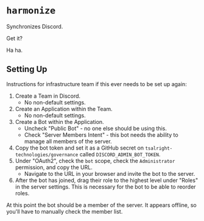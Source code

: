 # `harmonize`

Synchronizes Discord.

Get it?

Ha ha.

## Setting Up

Instructions for infrastructure team if this ever needs to be set up again:

1. Create a Team in Discord.
    * No non-default settings.
1. Create an Application within the Team.
    * No non-default settings.
1. Create a Bot within the Application.
    * Uncheck "Public Bot" - no one else should be using this.
    * Check "Server Members Intent" - this bot needs the ability to manage all
      members of the server.
1. Copy the bot token and set it as a GitHub secret on `tsalright-technologies/governance`
   called `DISCORD_ADMIN_BOT_TOKEN`.
1. Under "OAuth2", check the `bot` scope, check the `Administrator` permission,
   and copy the URL.
    * Navigate to the URL in your browser and invite the bot to the server.
1. After the bot has joined, drag their role to the highest level under "Roles"
   in the server settings. This is necessary for the bot to be able to reorder
   roles.

At this point the bot should be a member of the server. It appears offline, so
you'll have to manually check the member list.
